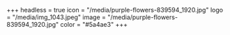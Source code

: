 +++
headless = true
icon = "/media/purple-flowers-839594_1920.jpg"
logo = "/media/img_1043.jpeg"
image = "/media/purple-flowers-839594_1920.jpg"
color = "#5a4ae3"
+++
